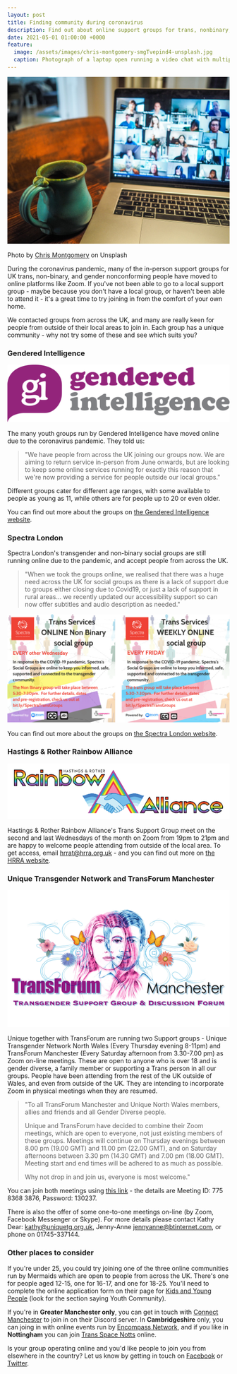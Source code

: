 ```yaml
---
layout: post
title: Finding community during coronavirus
description: Find out about online support groups for trans, nonbinary, and gender nonconforming people that are welcoming people from anywhere in the UK 
date: 2021-05-01 01:00:00 +0000
feature:
  image: /assets/images/chris-montgomery-smgTvepind4-unsplash.jpg
  caption: Photograph of a laptop open running a video chat with multiple people 
---
```


![Photograph of a laptop open running a video chat with multiple people](/assets/images/chris-montgomery-smgTvepind4-unsplash.jpg)

Photo by [Chris Montgomery](https://unsplash.com/photos/smgTvepind4) on Unsplash

During the coronavirus pandemic, many of the in-person support groups for UK trans, non-binary, and gender nonconforming people have moved to online platforms like Zoom. If you've not been able to go to a local support group - maybe because you don't have a local group, or haven't been able to attend it - it's a great time to try joining in from the comfort of your own home.

We contacted groups from across the UK, and many are really keen for people from outside of their local areas to join in. Each group has a unique community - why not try some of these and see which suits you? 

### Gendered Intelligence

![Gendered Intelligence logo](/assets/images/gi-logo.png)

The many youth groups run by Gendered Intelligence have moved online due to the coronavirus pandemic. They told us:

> "We have people from across the UK joining our groups now. We are aiming to return service in-person from June onwards, but are looking to keep some online services running for exactly this reason that we're now providing a service for people outside our local groups."

Different groups cater for different age ranges, with some available to people as young as 11, while others are for people up to 20 or even older.

You can find out more about the groups on [the Gendered Intelligence website](http://genderedintelligence.co.uk/support/trans-youth/groups).

### Spectra London

Spectra London's transgender and non-binary social groups are still running online due to the pandemic, and accept people from across the UK. 

> "When we took the groups online, we realised that there was a huge need across the UK for social groups as there is a lack of support due to groups either closing due to Covid19, or just a lack of support in rural areas... we recently updated our accessibility support so can now offer subtitles and audio description as needed."

![Spectra London Trans Group posters](/assets/images/spectra-posters.png)

You can find out more about the groups on [the Spectra London website](https://spectra-london.org.uk/trans-gender-services/trans-groups/online-group/).

### Hastings & Rother Rainbow Alliance

![HRRA logo](/assets/images/hrra-logo.png)

Hastings & Rother Rainbow Alliance's Trans Support Group meet on the second and last Wednesdays of the month on Zoom from 19pm to 21pm and are happy to welcome people attending from outside of the local area. To get access, email hrrat@hrra.org.uk - and you can find out more on [the HRRA website](http://www.hrra.org.uk/trans/trans-group/).

### Unique Transgender Network and TransForum Manchester

![TransForum Manchester logo](/assets/images/transforum-logo.jpg)

Unique together with TransForum are running two Support groups - Unique Transgender Network North Wales (Every Thursday evening 8-11pm) and TransForum Manchester (Every Saturday afternoon from 3.30-7.00 pm) as Zoom on-line meetings.  These are open to anyone who is over 18 and is gender diverse, a family member or supporting a Trans person in all our groups. People have been attending from the rest of the UK outside of Wales, and even from outside of the UK. They are intending to incorporate Zoom in physical meetings when they are resumed.

>   "To all TransForum Manchester and Unique North Wales members, allies and friends and all Gender Diverse people.
>
>    Unique and TransForum have decided to combine their Zoom meetings, which are open to everyone, not just existing members of these groups. Meetings will continue on Thursday evenings between 8.00 pm (19.00 GMT) and 11.00 pm (22.00 GMT), and on Saturday afternoons between 3.30 pm (14.30 GMT) and 7.00 pm (18.00 GMT).
>    Meeting start and end times will be adhered to as much as possible.
>
>    Why not drop in and join us, everyone is most welcome."

You can join both meetings using [this link](https://us02web.zoom.us/j/77583683876?pwd=TW9sc2ZRZ0Y2ZEdOazJjenhNWGs4Zz09) - the details are Meeting ID: 775 8368 3876, Password: 130237.

There is also the offer of some one-to-one meetings on-line (by Zoom, Facebook Messenger or Skype). For more details please contact Kathy Dear: kathy@uniquetg.org.uk, Jenny-Anne jennyanne@btinternet.com, or phone on 01745-337144.

### Other places to consider

If you're under 25, you could try joining one of the three online communities run by Mermaids which are open to people from across the UK. There's one for people aged 12-15, one for 16-17, and one for 18-25. You'll need to complete the online application form on their page for [Kids and Young People](https://mermaidsuk.org.uk/young-people/) (look for the section saying Youth Community).

If you're in **Greater Manchester only**, you can get in touch with [Connect Manchester](https://www.facebook.com/ConnectMCR) to join in on their Discord server. In **Cambridgeshire** only, you can joing in with online events run by [Encompass Network](http://encompassnetwork.org.uk/online-community-support-for-the-covid-19-quarantine/), and if you like in **Nottingham** you can join [Trans Space Notts](https://tsnnotts.wordpress.com/) online.

Is your group operating online and you'd like people to join you from elsewhere in the country? Let us know by getting in touch on [Facebook](http://www.facebook.com/genderkit) or [Twitter](https://twitter.com/genderkit).
